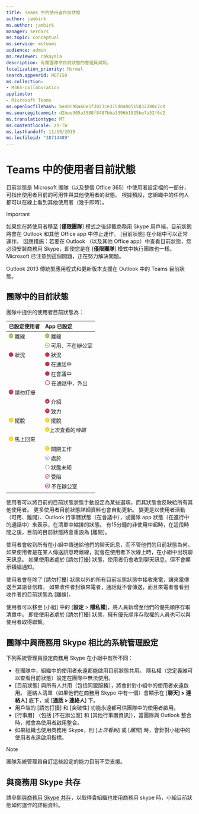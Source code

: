 ```yaml
---
title: Teams 中的使用者目前狀態
author: jambirk
ms.author: jambirk
manager: serdars
ms.topic: conceptual
ms.service: msteams
audience: admin
ms.reviewer: rakayala
description: 有關團隊中目前狀態的管理員資訊。
localization_priority: Normal
search.appverid: MET150
ms.collection:
- M365-collaboration
appliesto:
- Microsoft Teams
ms.openlocfilehash: be40c98a66e5f3023ce375d0a00515832280c7c0
ms.sourcegitcommit: d2bee305a3588f8487bba3396b1825be7a52f6d2
ms.translationtype: MT
ms.contentlocale: zh-TW
ms.lasthandoff: 11/19/2019
ms.locfileid: "38714489"
---
```

# <a name="user-presence-in-teams"></a>Teams 中的使用者目前狀態

目前狀態是 Microsoft 團隊（以及整個 Office 365）中使用者設定檔的一部分，可指出使用者目前的可用性與其他使用者的狀態。 根據預設，您組織中的任何人都可以在線上看到其他使用者（幾乎即時）。

> [!IMPORTANT]
> 如果您在將使用者移至 [**僅限團隊**] 模式之後卸載商務用 Skype 用戶端，目前狀態將會在 Outlook 和其他 Office app 中停止運作。 [目前狀態] 在小組中可以正常運作。 因應措施：若要在 Outlook （以及其他 Office app）中查看目前狀態，您必須安裝商務用 Skype，即使您是在 [**僅限團隊**] 模式中執行團隊也一樣。 Microsoft 已注意到這個問題，正在努力解決問題。

Outlook 2013 傳統型應用程式和更新版本支援在 Outlook 中的 Teams 目前狀態。

## <a name="presence-states-in-teams"></a>團隊中的目前狀態

團隊中提供的使用者目前狀態為：

|已設定使用者|App 已設定|
|:--- |:---|
| ![穩定綠色核取記號，表示目前狀態為可用](media/Presence_Available.png) 離線|![穩定綠色核取記號，表示目前狀態為可用](media/Presence_Available.png) 離線|
|| ![開啟綠色核取記號，表示有空的 oof](media/Presence_Available_OOF.png) 可用、不在辦公室 |
|  ![實心紅圈，表示忙碌](media/Presence_Busy.png) 狀況 |  ![實心紅圈，表示忙碌](media/Presence_Busy.png) 狀況  |
|| ![實心紅圈，表示通話中的占線](media/Presence_Busy.png) 在通話中|
|| ![實心紅圈，表示會議中的忙](media/Presence_Busy.png) 在會議中 |
|| ![開啟紅色圓圈，表示忙碌](media/Presence_Busy_OOF.png) 在通話中，外出|
|  ![紅色圓圈（含白色線條）表示 [請勿打擾]](media/Presence_DND.png) 請勿打擾 ||
|| ![紅色圓圈（含白色線條）表示呈現](media/Presence_DND.png) 介紹|
|| ![紅色圓圈（含白色線條）代表焦點](media/Presence_DND.png) 致力|
| ![黃色時鐘圖示，表示離開](media/Presence_Away.png) 擺脫| ![黃色時鐘圖示，表示離開](media/Presence_Away.png) 擺脫|
|| ![黃色時鐘圖示，表示離開](media/Presence_Away.png)上次查看的*時間*|
|![黃色時鐘圖示，表示離開，立即返回](media/Presence_Away.png) 馬上回來| |
|| ![黃色時鐘圖示，表示 [離開]、[下班中]](media/Presence_Away.png)  關閉工作|
|| ![X 的灰色圓圈表示離線](media/Presence_Offline.png) 處於 |
|| ![開啟灰色圓圈，表示狀態未知](media/Presence_Unknown.png) 狀態未知|
||![以對角線開啟紅色圓圈，表示封鎖](media/Presence_Blocked.png) 受阻 |
|| ![含箭號的紫色圓圈表示不在辦公室](media/Presence_OOF.png) 不在辦公室|
|||
 
使用者可以將目前的目前狀態狀態手動設定為某些選項，而其狀態會反映給所有其他使用者。 更多使用者目前狀態詳細資料也會自動更新。 變更是以使用者活動（可用、離開）、Outlook 行事曆狀態（在會議中），或團隊 app 狀態（在進行中的通話中）來表示，在清單中縮排的狀態。 有15分鐘的非使用中超時，在這段時間之後，目前的目前狀態將會重設為 [離開]。

使用者會收到所有在小組中傳送給他們的聊天訊息，而不管他們的目前狀態為何。 如果使用者是在某人傳送訊息時離線，就會在使用者下次線上時，在小組中出現聊天訊息。 如果使用者處於 [請勿打擾] 狀態，使用者仍會收到聊天訊息，但不會顯示橫幅通知。

使用者會在除了 [請勿打擾] 狀態以外的所有目前狀態狀態中接收來電，讓來電傳送至其語音信箱。 如果收件者封鎖來電者，通話就不會傳送，而且來電者會看到收件者的目前狀態為 [離線]。

使用者可以移至 [小組] 中的 [**設定** > **隱私權**]，將人員新增至他們的優先順序存取清單中。 即使使用者處於 [請勿打擾] 狀態，擁有優先順序存取權的人員也可以與使用者取得聯繫。

## <a name="admin-settings-in-teams-compared-to-skype-for-business"></a>團隊中與商務用 Skype 相比的系統管理設定

下列系統管理員設定商務用 Skype 在小組中有所不同：

- 在團隊中，組織中的使用者永遠都能啟用目前狀態共用。 隱私權（您定義誰可以查看目前狀態）設定在團隊中無法使用。
- [目前狀態] 與所有人共用（包括同盟服務），將會針對小組中的使用者永遠啟用。 連絡人清單（如果他們在商務用 Skype 中有一個）會顯示在 [**聊天] > 連絡人**] 底下，或 [**通話 > 連絡人**] 下。
- 用戶端的 [請勿打擾] 和 [突破性] 功能永遠都可供團隊中的使用者啟用。
- [行事曆] （包括 [不在辦公室] 和 [其他行事曆資訊]），當團隊與 Outlook 整合時，就會為使用者啟用整合。
- 如果組織也使用商務用 Skype，則 [*上次看到*] 或 [*離開*] 時，會針對小組中的使用者永遠啟用指標。

> [!NOTE]
> 團隊系統管理員自訂這些設定的能力目前不受支援。

## <a name="coexistence-with-skype-for-business"></a>與商務用 Skype 共存

請參閱[與商務用 Skype 共存](coexistence-chat-calls-presence.md)，以取得貴組織也使用商務用 skype 時，小組目前狀態如何運作的詳細資料。
